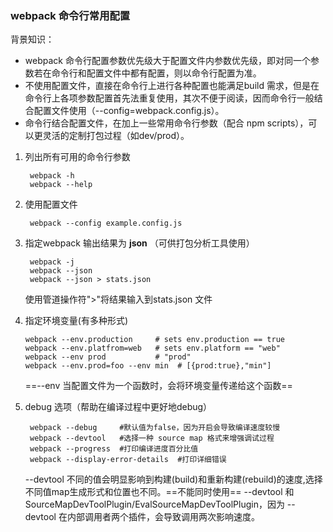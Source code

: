 ### webpack 命令行常用配置

背景知识：

- webpack 命令行配置参数优先级大于配置文件内参数优先级，即对同一个参数若在命令行和配置文件中都有配置，则以命令行配置为准。
- 不使用配置文件，直接在命令行上进行各种配置也能满足build 需求，但是在命令行上各项参数配置首先法重复使用，其次不便于阅读，因而命令行一般结合配置文件使用（--config=webpack.config.js）。
- 命令行结合配置文件，在加上一些常用命令行参数（配合 npm scripts），可以更灵活的定制打包过程（如dev/prod）。


1. 列出所有可用的命令行参数
   
        webpack -h
        webpack --help

2. 使用配置文件

        webpack --config example.config.js
    
3. 指定webpack 输出结果为 **json** （可供打包分析工具使用）

        webpack -j
        webpack --json
        webpack --json > stats.json
    使用管道操作符">"将结果输入到stats.json 文件

4. 指定环境变量(有多种形式)

       webpack --env.production     # sets env.production == true
       webpack --env.platfrom=web   # sets env.platform == "web"
       webpack --env prod           # "prod"
       webpack --env.prod=foo --env min  # [{prod:true},"min"]

    ==--env 当配置文件为一个函数时，会将环境变量传递给这个函数==

5. debug 选项（帮助在编译过程中更好地debug）

        webpack --debug     #默认值为false，因为开启会导致编译速度较慢
        webpack --devtool   #选择一种 source map 格式来增强调试过程
        webpack --progress  #打印编译进度百分比值
        webpack --display-error-details  #打印详细错误

    --devtool 不同的值会明显影响到构建(build)和重新构建(rebuild)的速度,选择不同值map生成形式和位置也不同。==不能同时使用== --devtool 和 SourceMapDevToolPlugin/EvalSourceMapDevToolPlugin，因为 --devtool 在内部调用者两个插件，会导致调用两次影响速度。







